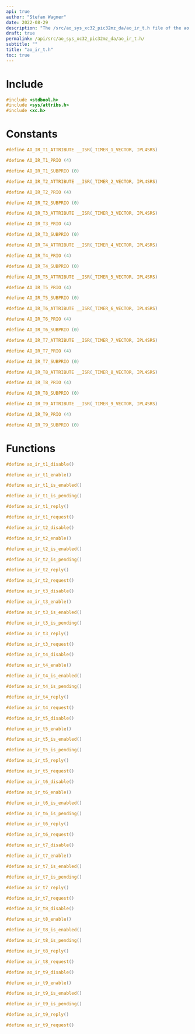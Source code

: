 ```yaml
---
api: true
author: "Stefan Wagner"
date: 2022-08-29
description: "The /src/ao_sys_xc32_pic32mz_da/ao_ir_t.h file of the ao real-time operating system."
draft: true
permalink: /api/src/ao_sys_xc32_pic32mz_da/ao_ir_t.h/
subtitle: ""
title: "ao_ir_t.h"
toc: true
---
```


# Include

```c
#include <stdbool.h>
#include <sys/attribs.h>
#include <xc.h>
```

# Constants

```c
#define AO_IR_T1_ATTRIBUTE __ISR(_TIMER_1_VECTOR, IPL4SRS)
```

```c
#define AO_IR_T1_PRIO (4)
```

```c
#define AO_IR_T1_SUBPRIO (0)
```

```c
#define AO_IR_T2_ATTRIBUTE __ISR(_TIMER_2_VECTOR, IPL4SRS)
```

```c
#define AO_IR_T2_PRIO (4)
```

```c
#define AO_IR_T2_SUBPRIO (0)
```

```c
#define AO_IR_T3_ATTRIBUTE __ISR(_TIMER_3_VECTOR, IPL4SRS)
```

```c
#define AO_IR_T3_PRIO (4)
```

```c
#define AO_IR_T3_SUBPRIO (0)
```

```c
#define AO_IR_T4_ATTRIBUTE __ISR(_TIMER_4_VECTOR, IPL4SRS)
```

```c
#define AO_IR_T4_PRIO (4)
```

```c
#define AO_IR_T4_SUBPRIO (0)
```

```c
#define AO_IR_T5_ATTRIBUTE __ISR(_TIMER_5_VECTOR, IPL4SRS)
```

```c
#define AO_IR_T5_PRIO (4)
```

```c
#define AO_IR_T5_SUBPRIO (0)
```

```c
#define AO_IR_T6_ATTRIBUTE __ISR(_TIMER_6_VECTOR, IPL4SRS)
```

```c
#define AO_IR_T6_PRIO (4)
```

```c
#define AO_IR_T6_SUBPRIO (0)
```

```c
#define AO_IR_T7_ATTRIBUTE __ISR(_TIMER_7_VECTOR, IPL4SRS)
```

```c
#define AO_IR_T7_PRIO (4)
```

```c
#define AO_IR_T7_SUBPRIO (0)
```

```c
#define AO_IR_T8_ATTRIBUTE __ISR(_TIMER_8_VECTOR, IPL4SRS)
```

```c
#define AO_IR_T8_PRIO (4)
```

```c
#define AO_IR_T8_SUBPRIO (0)
```

```c
#define AO_IR_T9_ATTRIBUTE __ISR(_TIMER_9_VECTOR, IPL4SRS)
```

```c
#define AO_IR_T9_PRIO (4)
```

```c
#define AO_IR_T9_SUBPRIO (0)
```

# Functions

```c
#define ao_ir_t1_disable()
```

```c
#define ao_ir_t1_enable()
```

```c
#define ao_ir_t1_is_enabled()
```

```c
#define ao_ir_t1_is_pending()
```

```c
#define ao_ir_t1_reply()
```

```c
#define ao_ir_t1_request()
```

```c
#define ao_ir_t2_disable()
```

```c
#define ao_ir_t2_enable()
```

```c
#define ao_ir_t2_is_enabled()
```

```c
#define ao_ir_t2_is_pending()
```

```c
#define ao_ir_t2_reply()
```

```c
#define ao_ir_t2_request()
```

```c
#define ao_ir_t3_disable()
```

```c
#define ao_ir_t3_enable()
```

```c
#define ao_ir_t3_is_enabled()
```

```c
#define ao_ir_t3_is_pending()
```

```c
#define ao_ir_t3_reply()
```

```c
#define ao_ir_t3_request()
```

```c
#define ao_ir_t4_disable()
```

```c
#define ao_ir_t4_enable()
```

```c
#define ao_ir_t4_is_enabled()
```

```c
#define ao_ir_t4_is_pending()
```

```c
#define ao_ir_t4_reply()
```

```c
#define ao_ir_t4_request()
```

```c
#define ao_ir_t5_disable()
```

```c
#define ao_ir_t5_enable()
```

```c
#define ao_ir_t5_is_enabled()
```

```c
#define ao_ir_t5_is_pending()
```

```c
#define ao_ir_t5_reply()
```

```c
#define ao_ir_t5_request()
```

```c
#define ao_ir_t6_disable()
```

```c
#define ao_ir_t6_enable()
```

```c
#define ao_ir_t6_is_enabled()
```

```c
#define ao_ir_t6_is_pending()
```

```c
#define ao_ir_t6_reply()
```

```c
#define ao_ir_t6_request()
```

```c
#define ao_ir_t7_disable()
```

```c
#define ao_ir_t7_enable()
```

```c
#define ao_ir_t7_is_enabled()
```

```c
#define ao_ir_t7_is_pending()
```

```c
#define ao_ir_t7_reply()
```

```c
#define ao_ir_t7_request()
```

```c
#define ao_ir_t8_disable()
```

```c
#define ao_ir_t8_enable()
```

```c
#define ao_ir_t8_is_enabled()
```

```c
#define ao_ir_t8_is_pending()
```

```c
#define ao_ir_t8_reply()
```

```c
#define ao_ir_t8_request()
```

```c
#define ao_ir_t9_disable()
```

```c
#define ao_ir_t9_enable()
```

```c
#define ao_ir_t9_is_enabled()
```

```c
#define ao_ir_t9_is_pending()
```

```c
#define ao_ir_t9_reply()
```

```c
#define ao_ir_t9_request()
```

